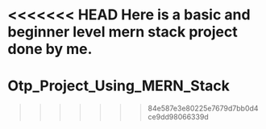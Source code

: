 <<<<<<< HEAD
Here is a basic and beginner level mern stack project done by me.
=======
# Otp_Project_Using_MERN_Stack
>>>>>>> 84e587e3e80225e7679d7bb0d4ce9dd98066339d
